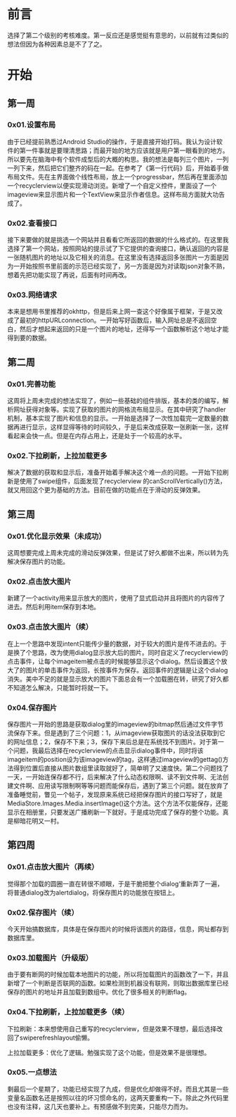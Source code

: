# 前言

选择了第二个级别的考核难度。第一反应还是感觉挺有意思的，以前就有过类似的想法但因为各种因素总是不了了之。

# 开始

## 第一周 ##

### 0x01.设置布局

由于已经提前熟悉过Android Studio的操作，于是直接开始打码。我认为设计软件的第一件事就是要理清思路；而最开始的地方应该就是用户第一眼看到的地方。所以要先在脑海中有个软件成型后的大概的构思。我的想法是每列三个图片，一列一列下来，然后把它们整齐的码在一起。在参考了《第一行代码》后，开始着手做布局文件。先在主界面做个线性布局，放上一个progressbar，然后再在里面添加一个recyclerview以便实现滑动浏览。新增了一个自定义控件，里面设了一个imageview来显示图片和一个TextView来显示作者信息。这样布局方面就大功告成了。

### 0x02.查看接口

接下来要做的就是挑选一个网站并且看看它所返回的数据的什么格式的。在这里我选择了第一个网站，按照网站的提示试了下它提供的查询接口，确认返回的内容是一张随机图片的地址以及它相关的消息。在这里没有选择返回多张图片一方面是因为一开始按照书里前面的示范已经实现了，另一方面是因为对读取json对象不熟，想着先把功能实现了再说，后面有时间再改。

### 0x03.网络请求

本来是想用书里推荐的okhttp，但是后来上网一查这个好像属于框架，于是又改成了最初的httpURLconnection。一开始写好函数后，输入网址总是不返回空白，然后才想起来返回的只是一个图片的地址，还得写一个函数解析这个地址才能得到要的数据。

## 第二周

### 0x01.完善功能

这周将上周未完成的想法实现了，例如一些基础的组件排版，基本的类的编写，解析网址获得对象等。实现了获取的图片的网格流布局显示。在其中研究了handler机制，基本实现了图片和信息的显示。一开始是选择了一次性加载完一定数量的数据再进行显示，这样显得等待的时间较久，于是后来改成获取一张刷新一张，这样看起来会快一点。但是在内存占用上，还是处于一个较高的水平。

### 0x02.下拉刷新，上拉加载更多

解决了数据的获取和显示后，准备开始着手解决这个难一点的问题。一开始下拉刷新是使用了swipe组件，后面发现了recyclerview 的canScrollVertically()方法，就又用回这个更为基础的方法。目前在做的功能点在于滑动的反弹效果。

## 第三周

### 0x01.优化显示效果（未成功）

这周想要完成上周未完成的滑动反弹效果，但是试了好久都做不出来，所以转为先解决保存图片的功能。

### 0x02.点击放大图片

新建了一个activity用来显示放大的图片，使用了显式启动并且将图片的内容传了进去。然后利用item保存到本地。

### 0x03.点击放大图片（续）

在上一个思路中发现intent只能传少量的数据，对于较大的图片是传不进去的。于是换了个思路，改为使用dialog显示放大后的图片。同时自定义了recyclerview的点击事件，让每个imageitem被点击的时候能够显示这个dialog。然后设置这个放大了的图片的单击事件为返回，长按事件为保存。返回事件的逻辑是让这个dialog消失。美中不足的就是显示放大的图片下面总会有一个加载圈在转，研究了好久都不知道怎么解决，只能暂时将就一下。

### 0x04.保存图片

保存图片一开始的思路是获取dialog里的imageview的bitmap然后通过文件字节流保存下来。但是遇到了三个问题：1，从imageview获取图片的话没法获取到它的网址信息；2，保存不下来；3，保存下来后总是在系统找不到图片。对于第一个问题，我最后选择在recyclerview的点击显示dialog事件中，同时将该imageitem的position设为该imageview的tag，这样通过imageview的gettag()方法得到位置后直接从图片数组里读取就好了，简单明了又速度快。第二个问题找了一天，一开始连保存都不行，后来解决了什么动态权限啊、读不到文件啊、无法创建文件啊、应用读写限制啊等等问题而能保存后，遇到了第三个问题。就在放弃了准备睡觉前，瞥见一个帖子，发现原来系统已经把保存图片的接口写好了，就是MediaStore.Images.Media.insertImage()这个方法。这个方法不仅能保存，还能显示在相册里，只要发送广播刷新一下就好。于是成功完成了保存的整个功能。真是柳暗花明又一村。

## 第四周

### 0x01.点击放大图片（再续）

觉得那个加载的圆圈一直在转很不顺眼，于是干脆把整个dialog‘重新弄了一遍，将普通dialog改为alertdialog，将保存图片的功能放在按钮上。

### 0x02.保存图片（续）

今天开始搞数据库，具体是在保存图片的时候将该图片的路径，信息，网址都存到数据库里。

### 0x03.加载图片（升级版）

由于要有断网的时候加载本地图片的功能，所以将加载图片的函数改了一下，并且新增了一个判断是否联网的函数。如果检测到机器没有联网，则取出数据库里已经保存的图片的地址并且加载到数组中。优化了很多相关的判断flag。

### 0x04.下拉刷新，上拉加载更多（续）

下拉刷新：本来想使用自己重写的recyclerview，但是效果不理想，最后选择改回了swiperefreshlayout偷懒。

上拉加载更多：优化了逻辑。勉强实现了这个功能，但是效果不是很理想。

### 0x05.一点想法

剩最后一个星期了，功能已经实现了九成，但是优化却做得不好。而且尤其是一些变量名函数名还是按照以往的坏习惯命名的，这两天要重构一下。除此之外代码里也没有注释，这几天也要补上。有预感做不到完美，只能尽力而为。